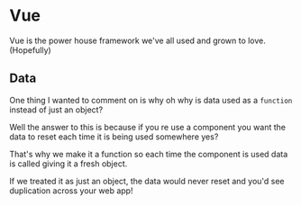 # Vue

Vue is the power house framework we've all used and grown to love. (Hopefully)

## Data

One thing I wanted to comment on is why oh why is data used as a `function` instead of just an object?

Well the answer to this is because if you re use a component you want the data to reset each time it is being used somewhere yes?

That's why we make it a function so each time the component is used data is called giving it a fresh object.

If we treated it as just an object, the data would never reset and you'd see duplication across your web app!
